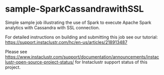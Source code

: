 # sample-SparkCassandrawithSSL
Simple sample job illustrating the use of Spark to execute Apache Spark analytics with Cassandra with SSL connection.

For detailed instructions on building and submitting this job see our tutorial: https://support.instaclustr.com/hc/en-us/articles/218913487

Please see https://www.instaclustr.com/support/documentation/announcements/instaclustr-open-source-project-status/ for Instaclustr support status of this project.
